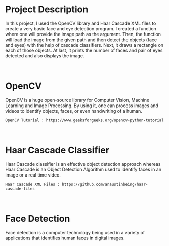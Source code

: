 <h1>Project Description</h1>

In this project, I used the OpenCV library and Haar Cascade XML files to create a very basic face and eye detection program. I created a function where one will provide the image path as the argument. Then, the function will load the image from the given path and then detect the objects (face and eyes) with the help of cascade classifiers. Next, it draws a rectangle on each of those objects. At last, it prints the number of faces and pair of eyes detected and also displays the image.

<br>

<h1>OpenCV</h1>

OpenCV is a huge open-source library for Computer Vision, Machine Learning and Image Processing. By using it, one can process images and videos to identify objects, faces, or even handwriting of a human.

    OpenCV Tutorial : https://www.geeksforgeeks.org/opencv-python-tutorial
    
 <br>
    
<h1>Haar Cascade Classifier</h1>

Haar Cascade classifier is an effective object detection approach whereas Haar Cascade is an Object Detection Algorithm used to identify faces in an image or a real time video.

    Haar Cascade XML Files : https://github.com/anaustinbeing/haar-cascade-files
    
<br>

<h1>Face Detection</h1>
Face detection is a computer technology being used in a variety of applications that identifies human faces in digital images. 
